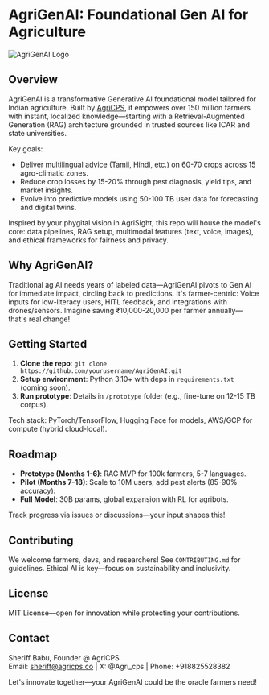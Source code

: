 # AgriGenAI: Foundational Gen AI for Agriculture

![AgriGenAI Logo](path/to/your-logo.png) <!-- Add a simple ag-themed image later for visual pop -->

## Overview
AgriGenAI is a transformative Generative AI foundational model tailored for Indian agriculture. Built by [AgriCPS](https://www.agricps.co), it empowers over 150 million farmers with instant, localized knowledge—starting with a Retrieval-Augmented Generation (RAG) architecture grounded in trusted sources like ICAR and state universities. 

Key goals:
- Deliver multilingual advice (Tamil, Hindi, etc.) on 60-70 crops across 15 agro-climatic zones.
- Reduce crop losses by 15-20% through pest diagnosis, yield tips, and market insights.
- Evolve into predictive models using 50-100 TB user data for forecasting and digital twins.

Inspired by your phygital vision in AgriSight, this repo will house the model's core: data pipelines, RAG setup, multimodal features (text, voice, images), and ethical frameworks for fairness and privacy.

## Why AgriGenAI?
Traditional ag AI needs years of labeled data—AgriGenAI pivots to Gen AI for immediate impact, circling back to predictions. It's farmer-centric: Voice inputs for low-literacy users, HITL feedback, and integrations with drones/sensors. Imagine saving ₹10,000-20,000 per farmer annually— that's real change!

## Getting Started
1. **Clone the repo**: `git clone https://github.com/yourusername/AgriGenAI.git`
2. **Setup environment**: Python 3.10+ with deps in `requirements.txt` (coming soon).
3. **Run prototype**: Details in `/prototype` folder (e.g., fine-tune on 12-15 TB corpus).

Tech stack: PyTorch/TensorFlow, Hugging Face for models, AWS/GCP for compute (hybrid cloud-local).

## Roadmap
- **Prototype (Months 1-6)**: RAG MVP for 100k farmers, 5-7 languages.
- **Pilot (Months 7-18)**: Scale to 10M users, add pest alerts (85-90% accuracy).
- **Full Model**: 30B params, global expansion with RL for agribots.

Track progress via issues or discussions—your input shapes this!

## Contributing
We welcome farmers, devs, and researchers! See `CONTRIBUTING.md` for guidelines. Ethical AI is key—focus on sustainability and inclusivity.

## License
MIT License—open for innovation while protecting your contributions.

## Contact
Sheriff Babu, Founder @ AgriCPS  
Email: sheriff@agricps.co | X: @Agri_cps | Phone: +918825528382

Let's innovate together—your AgriGenAI could be the oracle farmers need!
